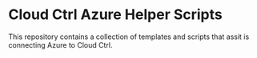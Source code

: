 # Cloud Ctrl Azure Helper Scripts
This repository contains a collection of templates and scripts that assit is connecting Azure to Cloud Ctrl.
